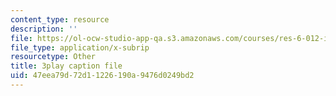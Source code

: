 ```yaml
---
content_type: resource
description: ''
file: https://ol-ocw-studio-app-qa.s3.amazonaws.com/courses/res-6-012-introduction-to-probability-spring-2018/47eea79d72d11226190a9476d0249bd2_eV0kTm1h7mQ.srt
file_type: application/x-subrip
resourcetype: Other
title: 3play caption file
uid: 47eea79d-72d1-1226-190a-9476d0249bd2
---
```

